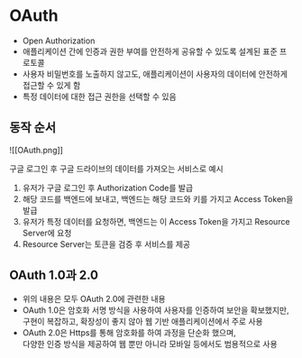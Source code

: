 # OAuth
- Open Authorization
- 애플리케이션 간에 인증과 권한 부여를 안전하게 공유할 수 있도록 설계된 표준 프로토콜
- 사용자 비밀번호를 노출하지 않고도, 애플리케이션이 사용자의 데이터에 안전하게 접근할 수 있게 함
- 특정 데이터에 대한 접근 권한을 선택할 수 있음

## 동작 순서
![[OAuth.png]]

구글 로그인 후 구글 드라이브의 데이터를 가져오는 서비스로 예시
1. 유저가 구글 로그인 후 Authorization Code를 발급
2. 해당 코드를 백엔드에 보내고, 백엔드는 해당 코드와 키를 가지고 Access Token을 발급
3. 유저가 특정 데이터를 요청하면, 백엔드는 이 Access Token을 가지고 Resource Server에 요청
4. Resource Server는 토큰을 검증 후 서비스를 제공

## OAuth 1.0과 2.0
- 위의 내용은 모두 OAuth 2.0에 관련한 내용
- OAuth 1.0은 암호화 서명 방식을 사용하여 사용자를 인증하여 보안을 확보했지만,   
구현이 복잡하고, 확장성이 좋지 않아 웹 기반 애플리케이션에서 주로 사용
- OAuth 2.0은 Https를 통해 암호화를 하여 과정을 단순화 했으며,   
다양한 인증 방식을 제공하여 웹 뿐만 아니라 모바일 등에서도 범용적으로 사용